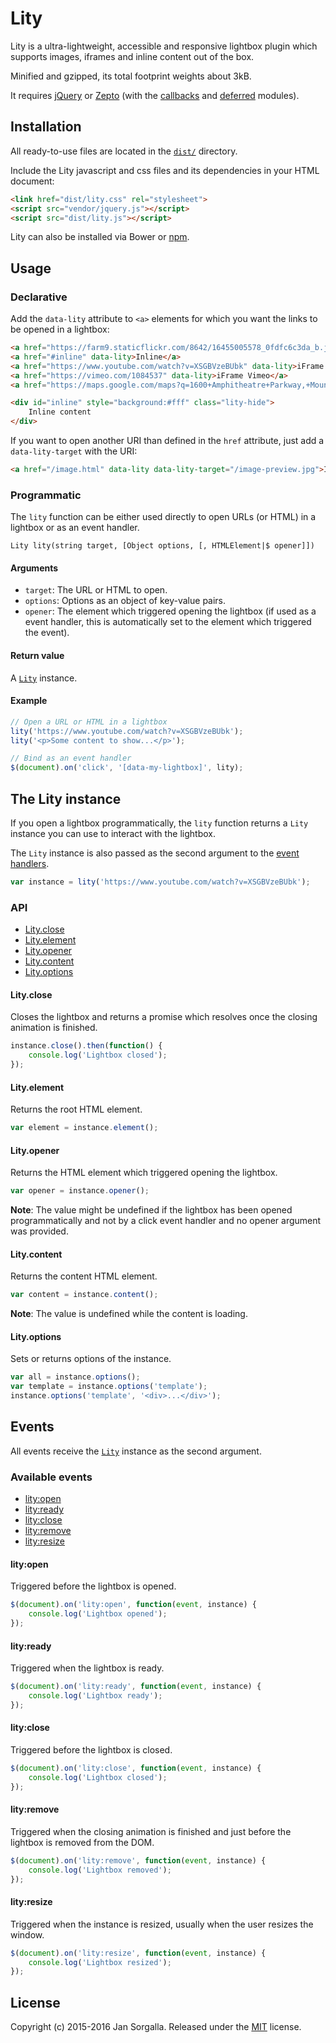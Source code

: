 Lity
====

Lity is a ultra-lightweight, accessible and responsive lightbox plugin which
supports images, iframes and inline content out of the box.

Minified and gzipped, its total footprint weights about 3kB.

It requires [jQuery](https://jquery.com) or [Zepto](http://zeptojs.com)
(with the [callbacks](https://github.com/madrobby/zepto/blob/master/src/callbacks.js)
and [deferred](https://github.com/madrobby/zepto/blob/master/src/deferred.js)
modules).

Installation
------------

All ready-to-use files are located in the [`dist/`](dist/) directory.

Include the Lity javascript and css files and its dependencies in your HTML
document:

```html
<link href="dist/lity.css" rel="stylesheet">
<script src="vendor/jquery.js"></script>
<script src="dist/lity.js"></script>
```

Lity can also be installed via Bower or [npm](https://www.npmjs.com/package/lity).

Usage
-----

### Declarative

Add the `data-lity` attribute to `<a>` elements for which you want the links to
be opened in a lightbox:

```html
<a href="https://farm9.staticflickr.com/8642/16455005578_0fdfc6c3da_b.jpg" data-lity>Image</a>
<a href="#inline" data-lity>Inline</a>
<a href="https://www.youtube.com/watch?v=XSGBVzeBUbk" data-lity>iFrame Youtube</a>
<a href="https://vimeo.com/1084537" data-lity>iFrame Vimeo</a>
<a href="https://maps.google.com/maps?q=1600+Amphitheatre+Parkway,+Mountain+View,+CA" data-lity>Google Maps</a>

<div id="inline" style="background:#fff" class="lity-hide">
    Inline content
</div>
```

If you want to open another URI than defined in the `href` attribute, just add
a `data-lity-target` with the URI:

```html
<a href="/image.html" data-lity data-lity-target="/image-preview.jpg">Image</a>
```

### Programmatic

The `lity` function can be either used directly to open URLs (or HTML) in a
lightbox or as an event handler.

```
Lity lity(string target, [Object options, [, HTMLElement|$ opener]])
```

#### Arguments

* `target`: The URL or HTML to open.
* `options`: Options as an object of key-value pairs.
* `opener`: The element which triggered opening the lightbox (if used as a event
   handler, this is automatically set to the element which triggered the event).

#### Return value

A [`Lity`](#the-lity-instance) instance.

#### Example

```javascript
// Open a URL or HTML in a lightbox
lity('https://www.youtube.com/watch?v=XSGBVzeBUbk');
lity('<p>Some content to show...</p>');

// Bind as an event handler
$(document).on('click', '[data-my-lightbox]', lity);
```

The Lity instance
-----------------

If you open a lightbox programmatically, the `lity` function returns a `Lity`
instance you can use to interact with the lightbox.

The `Lity` instance is also passed as the second argument to the 
[event handlers](#events).

```javascript
var instance = lity('https://www.youtube.com/watch?v=XSGBVzeBUbk');
```

### API

* [Lity.close](#lityclose)
* [Lity.element](#lityelement)
* [Lity.opener](#lityopener)
* [Lity.content](#litycontent)
* [Lity.options](#lityoptions)

#### Lity.close

Closes the lightbox and returns a promise which resolves once the closing
animation is finished.

```javascript
instance.close().then(function() {
    console.log('Lightbox closed');
});
```

#### Lity.element

Returns the root HTML element.

```javascript
var element = instance.element();
```

#### Lity.opener

Returns the HTML element which triggered opening the lightbox.

```javascript
var opener = instance.opener();
```

**Note**: The value might be undefined if the lightbox has been opened
programmatically and not by a click event handler and no opener argument was
provided.

#### Lity.content

Returns the content HTML element.

```javascript
var content = instance.content();
```

**Note**: The value is undefined while the content is loading.

#### Lity.options

Sets or returns options of the instance.

```javascript
var all = instance.options();
var template = instance.options('template');
instance.options('template', '<div>...</div>');
```

Events
------

All events receive the [`Lity`](#the-lity-instance) instance as the second
argument.

### Available events

* [lity:open](#lityopen)
* [lity:ready](#lityready)
* [lity:close](#lityclose)
* [lity:remove](#lityremove)
* [lity:resize](#lityresize)

#### lity:open

Triggered before the lightbox is opened.

```javascript
$(document).on('lity:open', function(event, instance) {
    console.log('Lightbox opened');
});
```

#### lity:ready

Triggered when the lightbox is ready.

```javascript
$(document).on('lity:ready', function(event, instance) {
    console.log('Lightbox ready');
});
```

#### lity:close

Triggered before the lightbox is closed.

```javascript
$(document).on('lity:close', function(event, instance) {
    console.log('Lightbox closed');
});
```

#### lity:remove

Triggered when the closing animation is finished and just before the lightbox
is removed from the DOM.

```javascript
$(document).on('lity:remove', function(event, instance) {
    console.log('Lightbox removed');
});
```

#### lity:resize

Triggered when the instance is resized, usually when the user resizes the
window.

```javascript
$(document).on('lity:resize', function(event, instance) {
    console.log('Lightbox resized');
});
```

License
-------

Copyright (c) 2015-2016 Jan Sorgalla.
Released under the [MIT](LICENSE?raw=1) license.
